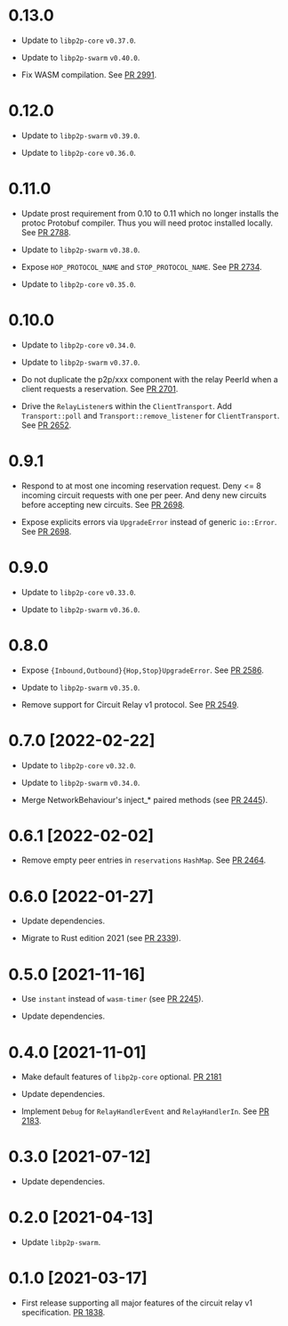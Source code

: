 # 0.13.0

- Update to `libp2p-core` `v0.37.0`.

- Update to `libp2p-swarm` `v0.40.0`.

- Fix WASM compilation. See [PR 2991].

[PR 2991]: https://github.com/libp2p/rust-libp2p/pull/2991/

# 0.12.0

- Update to `libp2p-swarm` `v0.39.0`.

- Update to `libp2p-core` `v0.36.0`.

# 0.11.0

- Update prost requirement from 0.10 to 0.11 which no longer installs the protoc Protobuf compiler.
  Thus you will need protoc installed locally. See [PR 2788].

- Update to `libp2p-swarm` `v0.38.0`.

- Expose `HOP_PROTOCOL_NAME` and `STOP_PROTOCOL_NAME`. See [PR 2734].

- Update to `libp2p-core` `v0.35.0`.

[PR 2734]: https://github.com/libp2p/rust-libp2p/pull/2734/
[PR 2788]: https://github.com/libp2p/rust-libp2p/pull/2788

# 0.10.0

- Update to `libp2p-core` `v0.34.0`.

- Update to `libp2p-swarm` `v0.37.0`.

- Do not duplicate the p2p/xxx component with the relay PeerId when a client requests a reservation. See [PR 2701].

- Drive the `RelayListener`s within the `ClientTransport`. Add `Transport::poll` and `Transport::remove_listener`
  for `ClientTransport`. See [PR 2652].

[PR 2701]: https://github.com/libp2p/rust-libp2p/pull/2701/
[PR 2652]: https://github.com/libp2p/rust-libp2p/pull/2652

# 0.9.1

- Respond to at most one incoming reservation request. Deny <= 8 incoming
  circuit requests with one per peer. And deny new circuits before accepting new
  circuits. See [PR 2698].

- Expose explicits errors via `UpgradeError` instead of generic `io::Error`. See
  [PR 2698].

[PR 2698]: https://github.com/libp2p/rust-libp2p/pull/2698/

# 0.9.0

- Update to `libp2p-core` `v0.33.0`.

- Update to `libp2p-swarm` `v0.36.0`.

# 0.8.0

- Expose `{Inbound,Outbound}{Hop,Stop}UpgradeError`. See [PR 2586].

- Update to `libp2p-swarm` `v0.35.0`.

- Remove support for Circuit Relay v1 protocol. See [PR 2549].

[PR 2549]: https://github.com/libp2p/rust-libp2p/pull/2549
[PR 2586]: https://github.com/libp2p/rust-libp2p/pull/2586

# 0.7.0 [2022-02-22]

- Update to `libp2p-core` `v0.32.0`.

- Update to `libp2p-swarm` `v0.34.0`.

- Merge NetworkBehaviour's inject_\* paired methods (see [PR 2445]).

[PR 2445]: https://github.com/libp2p/rust-libp2p/pull/2445

# 0.6.1 [2022-02-02]

- Remove empty peer entries in `reservations` `HashMap`. See [PR 2464].

[PR 2464]: https://github.com/libp2p/rust-libp2p/pull/2464

# 0.6.0 [2022-01-27]

- Update dependencies.

- Migrate to Rust edition 2021 (see [PR 2339]).

[PR 2339]: https://github.com/libp2p/rust-libp2p/pull/2339

# 0.5.0 [2021-11-16]

- Use `instant` instead of `wasm-timer` (see [PR 2245]).

- Update dependencies.

[PR 2245]: https://github.com/libp2p/rust-libp2p/pull/2245

# 0.4.0 [2021-11-01]

- Make default features of `libp2p-core` optional.
  [PR 2181](https://github.com/libp2p/rust-libp2p/pull/2181)

- Update dependencies.

- Implement `Debug` for `RelayHandlerEvent` and `RelayHandlerIn`. See [PR 2183].

[PR 2183]: https://github.com/libp2p/rust-libp2p/pull/2183

# 0.3.0 [2021-07-12]

- Update dependencies.

# 0.2.0 [2021-04-13]

- Update `libp2p-swarm`.

# 0.1.0 [2021-03-17]

- First release supporting all major features of the circuit relay v1
  specification. [PR 1838](https://github.com/libp2p/rust-libp2p/pull/1838).
